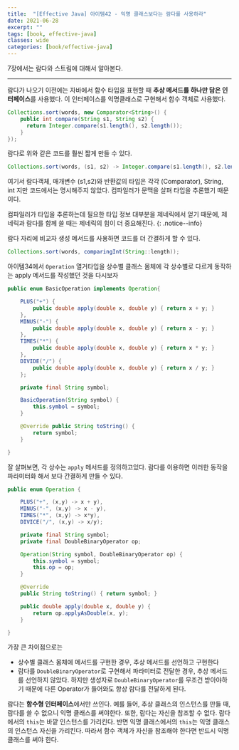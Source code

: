 ```yaml
---
title:  "[Effective Java] 아이템42 - 익명 클래스보다는 람다를 사용하라"
date: 2021-06-28
excerpt: ""
tags: [book, effective-java]
classes: wide
categories: [book/effective-java]
---
```


7장에서는 람다와 스트림에 대해서 알아본다.

---

람다가 나오기 이전에는 자바에서 함수 타입을 표현할 때 **추상 메서드를 하나만 담은 인터페이스**를 사용했다. 이 인터페이스를 익명클래스로 구현해서 함수 객체로 사용했다.

``` java
Collections.sort(words, new Comparator<String>() {
    public int compare(String s1, String s2) {
      return Integer.compare(s1.length(), s2.length());
    }
});
```

람다로 위와 같은 코드를 훨씬 짧게 만들 수 있다.

``` java
Collections.sort(words, (s1, s2) -> Integer.compare(s1.length(), s2.length()));
```

여기서 람다객체, 매개변수 (s1,s2)와 반환값의 타입은 각각 (Comparator<String>), String, int 지만 코드에서는 명시해주지 않았다. 컴파일러가 문맥을 살펴 타입을 추론했기 때문이다.

컴파일러가 타입을 추론하는데 필요한 타입 정보 대부분을 제네릭에서 얻기 때문에, 제네릭과 람다를 함께 쓸 때는 제네릭의 힘이 더 중요해진다.
{: .notice--info}

람다 자리에 비교자 생성 메서드를 사용하면 코드를 더 간결하게 할 수 있다.

``` java
Collections.sort(words, comparingInt(String::length));
```

아이템34에서 `Operation` 열거타입을 상수별 클래스 몸체에 각 상수별로 다르게 동작하는 apply 메서드를 작성했던 것을 다시보자

``` java
public enum BasicOperation implements Operation{

    PLUS("+") {
        public double apply(double x, double y) { return x + y; }
    },
    MINUS("-") {
        public double apply(double x, double y) { return x - y; }
    },
    TIMES("*") {
        public double apply(double x, double y) { return x * y; }
    },
    DIVIDE("/") {
        public double apply(double x, double y) { return x / y; }
    };

    private final String symbol;

    BasicOperation(String symbol) {
        this.symbol = symbol;
    }

    @Override public String toString() {
        return symbol;
    }

}
```

잘 살펴보면, 각 상수는 `apply` 메서드를 정의하고있다. 람다를 이용하면 이러한 동작을 파라미터화 해서 보다 간결하게 만들 수 있다.


``` java
public enum Operation {

	PLUS("+", (x,y) -> x + y),
	MINUS("-", (x,y) -> x - y),
	TIMES("*", (x,y) -> x*y),
	DIVICE("/", (x,y) -> x/y);

	private final String symbol;
	private final DoubleBinaryOperator op;

	Operation(String symbol, DoubleBinaryOperator op) {
		this.symbol = symbol;
		this.op = op;
	}

	@Override
	public String toString() { return symbol; }

	public double apply(double x, double y) {
		return op.applyAsDouble(x, y);
	}

}
```

가장 큰 차이점으로는
  - 상수별 클래스 몸체에 메서드를 구현한 경우, 추상 메서드를 선언하고 구현한다
  - 람다를 `DoubleBinaryOperator`로 구현해서 파라미터로 전달한 경우, 추상 메서드를 선언하지 않았다. 하지만 생성자로 `DoubleBinaryOperator`를 무조건 받아야하기 때문에 다른 Operator가 들어와도 항상 람다를 전달하게 된다.

람다는 **함수형 인터페이스**에서만 쓰인다. 예를 들어, 추상 클래스의 인스턴스를 만들 때, 람다를 쓸 수 없으니 익명 클래스를 써야한다.
또한, 람다는 자신을 참조할 수 없다. 람다에서의 `this`는 바깥 인스턴스를 가리킨다. 반면 익명 클래스에서의 `this`는 익명 클래스의 인스턴스 자신을 가리킨다. 따라서 함수 객체가 자신을 참조해야 한다면 반드시 익명 클래스를 써야 한다.
